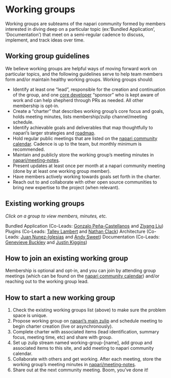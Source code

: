 # Working groups 

Working groups are subteams of the napari community formed by members interested in diving deep on a particular topic (ex:‘Bundled Application’, ‘Documentation’) that meet on a semi-regular cadence to discuss, implement, and track ideas over time. 

## Working group guidelines

We believe working groups are helpful ways of moving forward work on particular topics, and the following guidelines serve to help team members form and/or maintain healthy working groups. Working groups should:

- Identify at least one “lead”, responsible for the creation and continuation of the group, and one [core developer](https://napari.org/community/team.html#current-core-developers) “sponsor” who is kept aware of work and can help shepherd through PRs as needed. All other membership is opt-in.
- Create a “charter” that describes working group’s core focus and goals, holds meeting minutes, lists membership/zulip channel/meeting schedule. 
- Identify achievable goals and deliverables that map thoughtfully to napari’s larger strategies and [roadmap](https://napari.org/roadmaps/index.html).
- Hold regular public meetings that are listed on the [napari community calendar](https://napari.org/community/team.html#meeting-schedule). Cadence is up to the team, but monthly minimum is recommended.
- Maintain and publicly store the working group’s meeting minutes in [napari/meeting-notes](https://github.com/napari/meeting-notes).
- Present updates at least once per month at a napari community meeting (done by at least one working group member).
- Have members actively working towards goals set forth in the charter.
- Reach out to and collaborate with other open source communities to bring new expertise to the project (when relevant).

## Existing working groups

_Click on a group to view members, minutes, etc._

Bundled Application (Co-Leads: [Gonzalo Peña-Castellanos](https://github.com/goanpeca) and [Ziyang Liu](https://github.com/potating-potato))
Plugins (Co-Leads: [Talley Lambert](https://github.com/tlambert03) and [Nathan Clack](https://github.com/nclack))
Architecture (Co-Leads: [Juan Nunez-Iglesias](https://github.com/jni) and [Andy Sweet](https://github.com/andy-sweet))
Documentation (Co-Leads: [Genevieve Buckley](https://github.com/GenevieveBuckley) and [Justin Kiggins](https://github.com/neuromusic))

## How to join an existing working group

Membership is optional and opt-in, and you can join by attending group meetings (which can be found on the [napari community calendar](https://napari.org/community/team.html#meeting-schedule)) and/or reaching out to the working group lead.

## How to start a new working group

1. Check the existing working groups list (above) to make sure the problem space is unique.
2. Propose working group on [napari’s main zulip](https://napari.zulipchat.com) and schedule meeting to begin charter creation (live or asynchronously).
3. Complete charter with associated items (lead identification, summary focus, meeting time, etc) and share with group.
4. Set up zulip stream named working-group-[name], add group and associated items to this site, and add meeting to napari community calendar. 
5. Collaborate with others and get working. After each meeting, store the working group’s meeting minutes in [napari/meeting-notes](https://github.com/napari/meeting-notes).
6. Share out at the next community meeting. Boom, you’ve done it!
